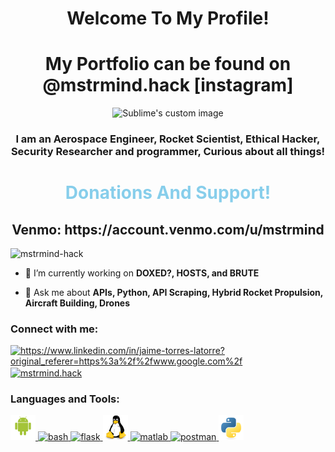 <h1 align="center">Welcome To My Profile!</h1>

<h1 align="center">My Portfolio can be found on @mstrmind.hack [instagram]</h1>

<p align="center">
  <img src="https://github.com/Mstrmind-Hack/Mstrmind-Hack/assets/104036615/82a4a049-26d0-4ef3-a2e9-77c2a373cc48" alt="Sublime's custom image"/>
</p>


<h3 align="center">I am an Aerospace Engineer, Rocket Scientist, Ethical Hacker, Security Researcher and programmer, Curious about all things!</h3>
<h1 align="center" style="color: skyblue" >Donations And Support!</h1>
<h2 align="center">Venmo: https://account.venmo.com/u/mstrmind</h2>

<p align="left"> <img src="https://komarev.com/ghpvc/?username=mstrmind-hack&label=Profile%20views&color=0e75b6&style=flat" alt="mstrmind-hack" /> </p>

- 🔭 I’m currently working on **DOXED?, HOSTS, and BRUTE**

- 💬 Ask me about **APIs, Python, API Scraping, Hybrid Rocket Propulsion, Aircraft Building, Drones**


<h3 align="left">Connect with me:</h3>
<p align="left">
 <a href="https://linkedin.com/in/https://www.linkedin.com/in/jaime-torres-latorre?original_referer=https%3a%2f%2fwww.google.com%2f" target="blank"><img align="center" src="https://raw.githubusercontent.com/rahuldkjain/github-profile-readme-generator/master/src/images/icons/Social/linked-in-alt.svg" alt="https://www.linkedin.com/in/jaime-torres-latorre?original_referer=https%3a%2f%2fwww.google.com%2f" height="30" width="40" /></a>
<a href="https://instagram.com/mstrmind.hack" target="blank"><img align="center" src="https://raw.githubusercontent.com/rahuldkjain/github-profile-readme-generator/master/src/images/icons/Social/instagram.svg" alt="mstrmind.hack" height="30" width="40" /></a>
</p>

<h3 align="left">Languages and Tools:</h3>
<p align="left"> <a href="https://developer.android.com" target="_blank" rel="noreferrer"> <img src="https://raw.githubusercontent.com/devicons/devicon/master/icons/android/android-original-wordmark.svg" alt="android" width="40" height="40"/> </a> <a href="https://www.gnu.org/software/bash/" target="_blank" rel="noreferrer"> <img src="https://www.vectorlogo.zone/logos/gnu_bash/gnu_bash-icon.svg" alt="bash" width="40" height="40"/> </a> <a href="https://flask.palletsprojects.com/" target="_blank" rel="noreferrer"> <img src="https://www.vectorlogo.zone/logos/pocoo_flask/pocoo_flask-icon.svg" alt="flask" width="40" height="40"/> </a> <a href="https://www.linux.org/" target="_blank" rel="noreferrer"> <img src="https://raw.githubusercontent.com/devicons/devicon/master/icons/linux/linux-original.svg" alt="linux" width="40" height="40"/> </a> <a href="https://www.mathworks.com/" target="_blank" rel="noreferrer"> <img src="https://upload.wikimedia.org/wikipedia/commons/2/21/Matlab_Logo.png" alt="matlab" width="40" height="40"/> </a> <a href="https://postman.com" target="_blank" rel="noreferrer"> <img src="https://www.vectorlogo.zone/logos/getpostman/getpostman-icon.svg" alt="postman" width="40" height="40"/> </a> <a href="https://www.python.org" target="_blank" rel="noreferrer"> <img src="https://raw.githubusercontent.com/devicons/devicon/master/icons/python/python-original.svg" alt="python" width="40" height="40"/> </a> </p>
